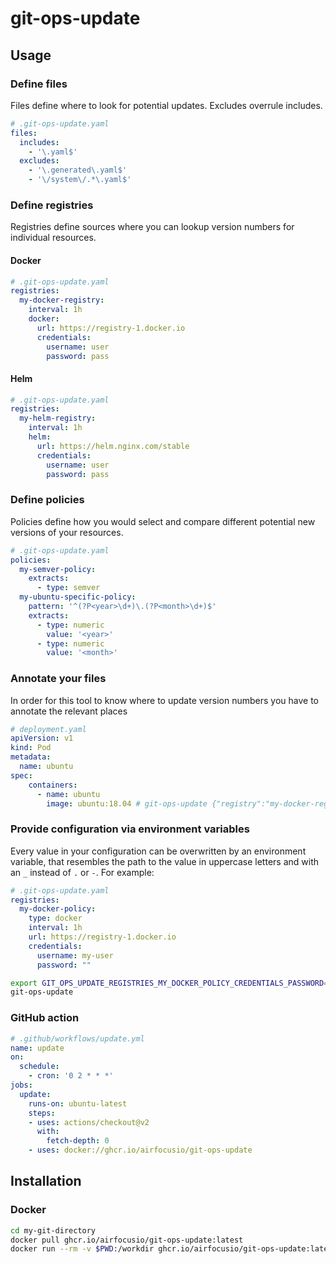 # git-ops-update

## Usage

### Define files

Files define where to look for potential updates. Excludes overrule includes.

```yaml
# .git-ops-update.yaml
files:
  includes:
    - '\.yaml$'
  excludes:
    - '\.generated\.yaml$'
    - '\/system\/.*\.yaml$'
```

### Define registries

Registries define sources where you can lookup version numbers for individual resources.

#### Docker

```yaml
# .git-ops-update.yaml
registries:
  my-docker-registry:
    interval: 1h
    docker:
      url: https://registry-1.docker.io
      credentials:
        username: user
        password: pass
```

#### Helm

```yaml
# .git-ops-update.yaml
registries:
  my-helm-registry:
    interval: 1h
    helm:
      url: https://helm.nginx.com/stable
      credentials:
        username: user
        password: pass
```

### Define policies

Policies define how you would select and compare different potential new versions of your resources.

```yaml
# .git-ops-update.yaml
policies:
  my-semver-policy:
    extracts:
      - type: semver
  my-ubuntu-specific-policy:
    pattern: '^(?P<year>\d+)\.(?P<month>\d+)$'
    extracts:
      - type: numeric
        value: '<year>'
      - type: numeric
        value: '<month>'
```

### Annotate your files

In order for this tool to know where to update version numbers you have to annotate the relevant places

```yaml
# deployment.yaml
apiVersion: v1
kind: Pod
metadata:
  name: ubuntu
spec:
    containers:
      - name: ubuntu
        image: ubuntu:18.04 # git-ops-update {"registry":"my-docker-registry","resource":"library/ubuntu","policy":"my-ubuntu-policy","format":"docker-image","action":"push"}
```

### Provide configuration via environment variables

Every value in your configuration can be overwritten by an environment variable, that resembles the path to the value in uppercase letters and with an `_` instead of `.` or `-`. For example:

```yaml
# .git-ops-update.yaml
registries:
  my-docker-policy:
    type: docker
    interval: 1h
    url: https://registry-1.docker.io
    credentials:
      username: my-user
      password: ""
```

```bash
export GIT_OPS_UPDATE_REGISTRIES_MY_DOCKER_POLICY_CREDENTIALS_PASSWORD=my-pass
git-ops-update
```

### GitHub action

```yaml
# .github/workflows/update.yml
name: update
on:
  schedule:
    - cron: '0 2 * * *'
jobs:
  update:
    runs-on: ubuntu-latest
    steps:
    - uses: actions/checkout@v2
      with:
        fetch-depth: 0
    - uses: docker://ghcr.io/airfocusio/git-ops-update
```

## Installation

### Docker

```bash
cd my-git-directory
docker pull ghcr.io/airfocusio/git-ops-update:latest
docker run --rm -v $PWD:/workdir ghcr.io/airfocusio/git-ops-update:latest
```
